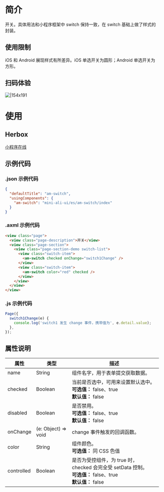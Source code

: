# 简介

开关。具体用法和小程序框架中 switch 保持一致，在 switch 基础上做了样式的封装。

## 使用限制

iOS 和 Android 展现样式有所差异。iOS 单选开关为圆形；Android 单选开关为方形。

## 扫码体验

![|154x191](https://mdn.alipayobjects.com/afts/img/A*RdlzRbedjA8AAAAAAAAAAABkAa8wAA/original?bz=openpt_doc&t=McT9o1a9mZlt8WWWPXCLIQAAAABkMK8AAAAA#align=left&display=inline&height=191&margin=%5Bobject%20Object%5D&originHeight=191&originWidth=154&status=done&style=none&width=154)

# 使用

## Herbox

[小程序在线](https://herbox-embed.alipay.com/s/doc-aliui-am-switch?theme=light&previewZoom=75&chInfo=openhome-doc)

## 示例代码

### .json 示例代码

```json
{
  "defaultTitle": "am-switch",
  "usingComponents": {
    "am-switch": "mini-ali-ui/es/am-switch/index"
  }
}
```

### .axml 示例代码

```html
<view class="page">
  <view class="page-description">开关</view>
  <view class="page-section">
    <view class="page-section-demo switch-list">
      <view class="switch-item">
        <am-switch checked onChange="switch1Change" />
      </view>
      <view class="switch-item">
        <am-switch color="red" checked />
      </view>
    </view>
  </view>
</view>
```

### .js 示例代码

```javascript
Page({
  switch1Change(e) {
    console.log('switch1 发生 change 事件，携带值为', e.detail.value);
  },
});
```

## 属性说明

| **属性** | **类型** | **描述** |
| --- | --- | --- |
| name | String | 组件名字，用于表单提交获取数据。 |
| checked | Boolean | 当前是否选中，可用来设置默认选中。<br />**可选值：** false、true<br />**默认值：** false |
| disabled | Boolean | 是否禁用。<br />**可选值：** false、true<br />**默认值：** false |
| onChange | (e: Object) => void | change 事件触发的回调函数。 |
| color | String | 组件颜色。<br />**可选值：** 同 CSS 色值 |
| controlled | Boolean | 是否为受控组件，为 true 时，checked 会完全受 setData 控制。<br />**可选值：** false、true<br />**默认值：** false |
